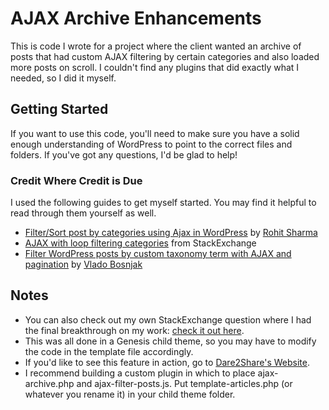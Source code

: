 # AJAX Archive Enhancements

This is code I wrote for a project where the client wanted an archive of posts that had custom AJAX filtering by certain categories and also loaded more posts on scroll. I couldn't find any plugins that did exactly what I needed, so I did it myself.

## Getting Started

If you want to use this code, you'll need to make sure you have a solid enough understanding of WordPress to point to the correct files and folders. If you've got any questions, I'd be glad to help!

### Credit Where Credit is Due

I used the following guides to get myself started. You may find it helpful to read through them yourself as well.


* [Filter/Sort post by categories using Ajax in WordPress](http://blog.onclickinnovations.com/filter-sort-post-by-categories-using-ajax-in-wordpress/) by [Rohit Sharma](http://blog.onclickinnovations.com/author/rohit/)
* [AJAX with loop filtering categories](https://wordpress.stackexchange.com/questions/124504/ajax-with-loop-filtering-categories) from StackExchange
* [Filter WordPress posts by custom taxonomy term with AJAX and pagination](https://www.bobz.co/filter-wordpress-posts-by-custom-taxonomy-term-with-ajax-and-pagination/) by [Vlado Bosnjak](https://www.bobz.co/author/adminfs/)

## Notes

* You can also check out my own StackExchange question where I had the final breakthrough on my work: [check it out here](https://wordpress.stackexchange.com/questions/287220/ajax-load-more-posts-not-using-correct-category-and-repeating-the-same-few-posts).
* This was all done in a Genesis child theme, so you may have to modify the code in the template file accordingly.
* If you'd like to see this feature in action, go to [Dare2Share's Website](https://www.dare2share.org/resources/youth-ministry-articles/).
* I recommend building a custom plugin in which to place ajax-archive.php and ajax-filter-posts.js. Put template-articles.php (or whatever you rename it) in your child theme folder.
